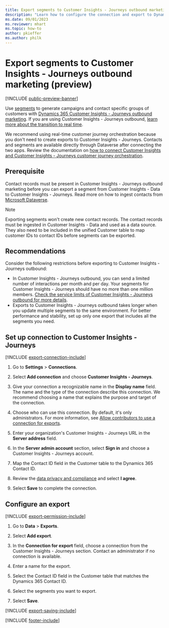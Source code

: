 ```yaml
---
title: Export segments to Customer Insights - Journeys outbound marketing (preview)
description: "Learn how to configure the connection and export to Dynamics 365 Customer Insights - Journeys."
ms.date: 09/01/2023
ms.reviewer: mhart
ms.topic: how-to
author: pkieffer
ms.author: philk
---
```


# Export segments to Customer Insights - Journeys outbound marketing (preview)

[!INCLUDE [public-preview-banner](includes/public-preview-banner.md)]

Use [segments](segments.md) to generate campaigns and contact specific groups of customers with [Dynamics 365 Customer Insights - Journeys outbound marketing](/dynamics365/marketing/customer-insights-segments). If you are using Customer Insights - Journeys outbound, [learn more about the transition to real time](https://community.dynamics.com/blogs/post/?postid=1b4394d5-7764-4484-aba9-c7f972292c10).

We recommend using real-time customer journey orchestration because you don't need to create exports to Customer Insights - Journeys. Contacts and segments are available directly through Dataverse after connecting the two apps. Review the documentation on [how to connect Customer Insights and Customer Insights - Journeys customer journey orchestration](/dynamics365/marketing/real-time-marketing-ci-profile).

## Prerequisite

Contact records must be present in Customer Insights - Journeys outbound marketing before you can export a segment from Customer Insights - Data to Customer Insights - Journeys. Read more on how to ingest contacts from [Microsoft Dataverse](connect-dataverse.md).

> [!NOTE]
> Exporting segments won't create new contact records. The contact records must be ingested in Customer Insights - Data and used as a data source. They also need to be included in the unified Customer table to map customer IDs to contact IDs before segments can be exported.

## Recommendations

Consider the following restrictions before exporting to Customer Insights - Journeys outbound:

- In Customer Insights - Journeys outbound, you can send a limited number of interactions per month and per day. Your segments for Customer Insights - Journeys should have no more than one million members. [Check the service limits of Customer Insights - Journeys outbound for more details](/dynamics365/marketing/fair-use-policy).
- Exports to Customer Insights - Journeys outbound takes longer when you update multiple segments to the same environment. For better performance and stability, set up only one export that includes all the segments you need.

## Set up connection to Customer Insights - Journeys

[!INCLUDE [export-connection-include](includes/export-connection-admn.md)]

1. Go to **Settings** > **Connections**.

1. Select **Add connection** and choose **Customer Insights - Journeys**.

1. Give your connection a recognizable name in the **Display name** field. The name and the type of the connection describe this connection. We recommend choosing a name that explains the purpose and target of the connection.

1. Choose who can use this connection. By default, it's only administrators. For more information, see [Allow contributors to use a connection for exports](connections.md#allow-contributors-to-use-a-connection-for-exports).

1. Enter your organization's Customer Insights - Journeys URL in the **Server address** field.

1. In the **Server admin account** section, select **Sign in** and choose a Customer Insights - Journeys account.

1. Map the Contact ID field in the Customer table to the Dynamics 365 Contact ID.

1. Review the [data privacy and compliance](connections.md#data-privacy-and-compliance) and select **I agree**.

1. Select **Save** to complete the connection.

## Configure an export

[!INCLUDE [export-permission-include](includes/export-permission.md)]

1. Go to **Data** > **Exports**.

1. Select **Add export**.

1. In the **Connection for export** field, choose a connection from the Customer Insights - Journeys section. Contact an administrator if no connection is available.

1. Enter a name for the export.

1. Select the Contact ID field in the Customer table that matches the Dynamics 365 Contact ID.

1. Select the segments you want to export.

1. Select **Save**.

[!INCLUDE [export-saving-include](includes/export-saving.md)]

[!INCLUDE [footer-include](includes/footer-banner.md)]
